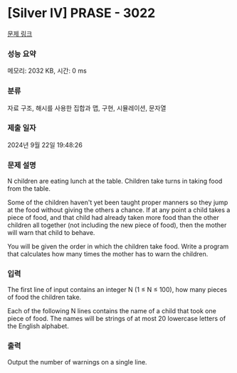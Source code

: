 # [Silver IV] PRASE - 3022 

[문제 링크](https://www.acmicpc.net/problem/3022) 

### 성능 요약

메모리: 2032 KB, 시간: 0 ms

### 분류

자료 구조, 해시를 사용한 집합과 맵, 구현, 시뮬레이션, 문자열

### 제출 일자

2024년 9월 22일 19:48:26

### 문제 설명

<p>N children are eating lunch at the table. Children take turns in taking food from the table. </p>

<p>Some of the children haven't yet been taught proper manners so they jump at the food without giving the others a chance. If at any point a child takes a piece of food, and that child had already taken more food than the other children all together (not including the new piece of food), then the mother will warn that child to behave. </p>

<p>You will be given the order in which the children take food. Write a program that calculates how many times the mother has to warn the children. </p>

### 입력 

 <p>The first line of input contains an integer N (1 ≤ N ≤ 100), how many pieces of food the children take. </p>

<p>Each of the following N lines contains the name of a child that took one piece of food. The names will be strings of at most 20 lowercase letters of the English alphabet. </p>

### 출력 

 <p>Output the number of warnings on a single line. </p>

<p> </p>


